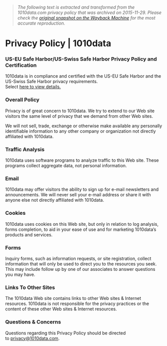 > *The following text is extracted and transformed from the 1010data.com privacy policy that was archived on 2015-11-29. Please check the [original snapshot on the Wayback Machine](https://web.archive.org/web/20151129212319id_/https%3A//www.1010data.com/information/privacy-policy) for the most accurate reproduction.*

# Privacy Policy | 1010data

### US-EU Safe Harbor/US-Swiss Safe Harbor Privacy Policy and Certification

1010data is in compliance and certified with the US-EU Safe Harbor and the US-Swiss Safe Harbor privacy requirements.   
Select [here to view details.](https://www.1010data.com/information/us-eu-safe-harbor-privacy-policy-and-certification)

### Overall Policy

Privacy is of great concern to 1010data. We try to extend to our Web site visitors the same level of privacy that we demand from other Web sites.

We will not sell, trade, exchange or otherwise make available any personally identifiable information to any other company or organization not directly affiliated with 1010data.

### Traffic Analysis

1010data uses software programs to analyze traffic to this Web site. These programs collect aggregate data, not personal information.

### Email

1010data may offer visitors the ability to sign up for e-mail newsletters and announcements. We will never sell your e-mail address or share it with anyone else not directly affiliated with 1010data.

### Cookies

1010data uses cookies on this Web site, but only in relation to log analysis, forms completion, to aid in your ease of use and for marketing 1010data’s products and services. 

### Forms

Inquiry forms, such as information requests, or site registration, collect information that will only be used to direct you to the resources you seek. This may include follow up by one of our associates to answer questions you may have.

### Links To Other Sites

The 1010data Web site contains links to other Web sites & Internet resources. 1010data is not responsible for the privacy practices or the content of these other Web sites & Internet resources.

### Questions & Concerns

Questions regarding this Privacy Policy should be directed to [privacy@1010data.com](mailto:privacy@1010data.com).
